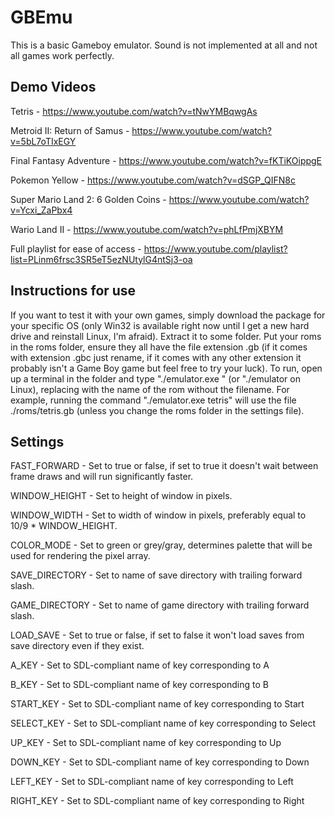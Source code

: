 # GBEmu
This is a basic Gameboy emulator. Sound is not implemented at all and not all games work perfectly.

## Demo Videos
Tetris - https://www.youtube.com/watch?v=tNwYMBqwgAs

Metroid II: Return of Samus - https://www.youtube.com/watch?v=5bL7oTIxEGY

Final Fantasy Adventure - https://www.youtube.com/watch?v=fKTiKOippgE

Pokemon Yellow - https://www.youtube.com/watch?v=dSGP_QIFN8c

Super Mario Land 2: 6 Golden Coins - https://www.youtube.com/watch?v=Ycxi_ZaPbx4

Wario Land II - https://www.youtube.com/watch?v=phLfPmjXBYM


Full playlist for ease of access - https://www.youtube.com/playlist?list=PLinm6frsc3SR5eT5ezNUtylG4ntSj3-oa

## Instructions for use
If you want to test it with your own games, simply download the package for your specific OS (only Win32 is available right now until I get a new hard drive and reinstall Linux, I'm afraid). Extract it to some folder. Put your roms in the roms folder, ensure they all have the file extension .gb (if it comes with extension .gbc just rename, if it comes with any other extension it probably isn't a Game Boy game but feel free to try your luck). To run, open up a terminal in the folder and type "./emulator.exe <gamename>" (or "./emulator <gamename> on Linux), replacing <gamename> with the name of the rom without the filename. For example, running the command "./emulator.exe tetris" will use the file ./roms/tetris.gb (unless you change the roms folder in the settings file).
  
## Settings
FAST_FORWARD - Set to true or false, if set to true it doesn't wait between frame draws and will run significantly faster.

WINDOW_HEIGHT - Set to height of window in pixels.

WINDOW_WIDTH - Set to width of window in pixels, preferably equal to 10/9 * WINDOW_HEIGHT.

COLOR_MODE - Set to green or grey/gray, determines palette that will be used for rendering the pixel array.

SAVE_DIRECTORY - Set to name of save directory with trailing forward slash.

GAME_DIRECTORY - Set to name of game directory with trailing forward slash.

LOAD_SAVE - Set to true or false, if set to false it won't load saves from save directory even if they exist.

A_KEY - Set to SDL-compliant name of key corresponding to A

B_KEY - Set to SDL-compliant name of key corresponding to B

START_KEY - Set to SDL-compliant name of key corresponding to Start

SELECT_KEY - Set to SDL-compliant name of key corresponding to Select

UP_KEY - Set to SDL-compliant name of key corresponding to Up

DOWN_KEY - Set to SDL-compliant name of key corresponding to Down

LEFT_KEY - Set to SDL-compliant name of key corresponding to Left

RIGHT_KEY - Set to SDL-compliant name of key corresponding to Right

